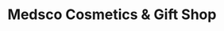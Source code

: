 ---
title: "Medsco Cosmetics & Gift Shop"
url: /accra/medsco-cosmetics-and-gift-shop/
shop: beauty
---